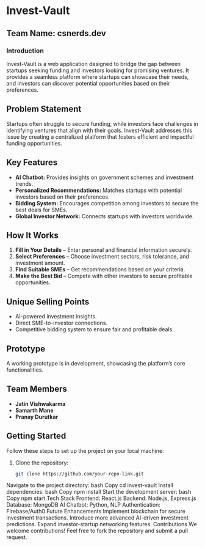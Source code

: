 # Invest-Vault

## Team Name: csnerds.dev

### Introduction
Invest-Vault is a web application designed to bridge the gap between startups seeking funding and investors looking for promising ventures. It provides a seamless platform where startups can showcase their needs, and investors can discover potential opportunities based on their preferences.

## Problem Statement
Startups often struggle to secure funding, while investors face challenges in identifying ventures that align with their goals. Invest-Vault addresses this issue by creating a centralized platform that fosters efficient and impactful funding opportunities.

## Key Features
- **AI Chatbot:** Provides insights on government schemes and investment trends.
- **Personalized Recommendations:** Matches startups with potential investors based on their preferences.
- **Bidding System:** Encourages competition among investors to secure the best deals for SMEs.
- **Global Investor Network:** Connects startups with investors worldwide.

## How It Works
1. **Fill in Your Details** – Enter personal and financial information securely.
2. **Select Preferences** – Choose investment sectors, risk tolerance, and investment amount.
3. **Find Suitable SMEs** – Get recommendations based on your criteria.
4. **Make the Best Bid** – Compete with other investors to secure profitable opportunities.

## Unique Selling Points
- AI-powered investment insights.
- Direct SME-to-investor connections.
- Competitive bidding system to ensure fair and profitable deals.

## Prototype
A working prototype is in development, showcasing the platform’s core functionalities.

## Team Members
- **Jatin Vishwakarma**
- **Samarth Mane**
- **Pranay Durutkar**

## Getting Started
Follow these steps to set up the project on your local machine:

1. Clone the repository:
   ```bash
   git clone https://github.com/your-repo-link.git
Navigate to the project directory:
bash
Copy
cd invest-vault
Install dependencies:
bash
Copy
npm install
Start the development server:
bash
Copy
npm start
Tech Stack
Frontend: React.js
Backend: Node.js, Express.js
Database: MongoDB
AI Chatbot: Python, NLP
Authentication: Firebase/Auth0
Future Enhancements
Implement blockchain for secure investment transactions.
Introduce more advanced AI-driven investment predictions.
Expand investor-startup networking features.
Contributions
We welcome contributions! Feel free to fork the repository and submit a pull request.
